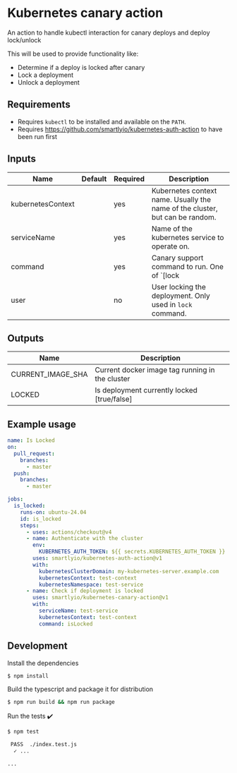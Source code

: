 # Kubernetes canary action

An action to handle kubectl interaction for canary deploys and deploy lock/unlock

This will be used to provide functionality like:
- Determine if a deploy is locked after canary
- Lock a deployment
- Unlock a deployment

## Requirements

- Requires `kubectl` to be installed and available on the `PATH`.
- Requires https://github.com/smartlyio/kubernetes-auth-action to have been run first

## Inputs

| Name | Default | Required | Description |
|------|---------|----------|-------------|
| kubernetesContext | | yes | Kubernetes context name. Usually the name of the cluster, but can be random. |
| serviceName | | yes | Name of the kubernetes service to operate on. |
| command | | yes | Canary support command to run. One of `[lock|unlock|isLocked]`. |
| user | | no | User locking the deployment.  Only used in `lock` command. |

## Outputs

| Name | Description |
|------|-------------|
| CURRENT_IMAGE_SHA | Current docker image tag running in the cluster |
| LOCKED | Is deployment currently locked [true/false] |

## Example usage

```yaml
name: Is Locked
on:
  pull_request:
    branches:
      - master
  push:
    branches:
      - master

jobs:
  is_locked:
    runs-on: ubuntu-24.04
    id: is_locked
    steps:
      - uses: actions/checkout@v4
      - name: Authenticate with the cluster
        env:
          KUBERNETES_AUTH_TOKEN: ${{ secrets.KUBERNETES_AUTH_TOKEN }}
        uses: smartlyio/kubernetes-auth-action@v1
        with:
          kubernetesClusterDomain: my-kubernetes-server.example.com
          kubernetesContext: test-context
          kubernetesNamespace: test-service
      - name: Check if deployment is locked
        uses: smartlyio/kubernetes-canary-action@v1
        with: 
          serviceName: test-service
          kubernetesContext: test-context
          command: isLocked
```

## Development

Install the dependencies  
```bash
$ npm install
```

Build the typescript and package it for distribution
```bash
$ npm run build && npm run package
```

Run the tests :heavy_check_mark:  
```bash
$ npm test

 PASS  ./index.test.js
  ✓ ...

...
```
